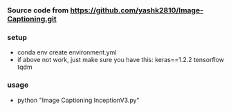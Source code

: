 ### Source code from https://github.com/yashk2810/Image-Captioning.git 

### setup 
* conda env create environment.yml 
* if above not work, just make sure you have this: 
	keras==1.2.2
	tensorflow
	tqdm

### usage
* python "Image Captioning InceptionV3.py"